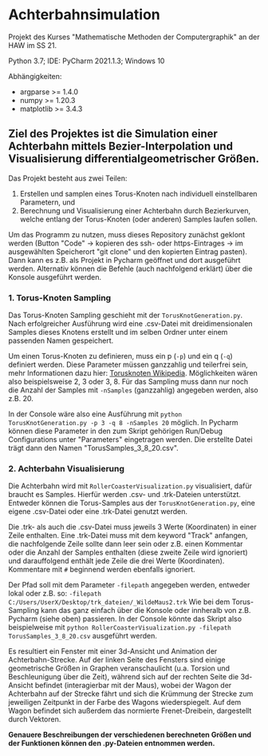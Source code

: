 # Achterbahnsimulation
Projekt des Kurses "Mathematische Methoden der Computergraphik" an der HAW im SS 21.

Python 3.7;
IDE: PyCharm 2021.1.3;
Windows 10

Abhängigkeiten: 
- argparse >= 1.4.0 
- numpy >= 1.20.3
- matplotlib >= 3.4.3


## Ziel des Projektes ist die Simulation einer Achterbahn mittels Bezier-Interpolation und Visualisierung differentialgeometrischer Größen.

Das Projekt besteht aus zwei Teilen: 

1. Erstellen und samplen eines Torus-Knoten nach individuell einstellbaren Parametern, und
2. Berechnung und Visualisierung einer Achterbahn durch Bezierkurven, welche entlang der Torus-Knoten (oder anderen) Samples laufen sollen.

Um das Programm zu nutzen, muss dieses Repository zunächst geklont werden (Button "Code" -> kopieren des ssh- oder https-Eintrages -> im ausgewählten Speicherort "git clone" und den kopierten Eintrag pasten). Dann kann es z.B. als Projekt in Pycharm geöffnet und dort ausgeführt werden. Alternativ können die Befehle (auch nachfolgend erklärt) über die Konsole ausgeführt werden. 

### 1. Torus-Knoten Sampling

Das Torus-Knoten Sampling geschieht mit der `TorusKnotGeneration.py`. Nach erfolgreicher Ausführung wird eine .csv-Datei mit dreidimensionalen Samples dieses Knotens erstellt und im selben Ordner unter einem passenden Namen gespeichert.

Um einen Torus-Knoten zu definieren, muss ein p (`-p`) und ein q (`-q`) definiert werden. Diese Parameter müssen ganzzahlig und teilerfrei sein, mehr Informationen dazu hier: [Torusknoten Wikipedia](https://de.wikipedia.org/wiki/Torusknoten). Möglichkeiten wären also beispielsweise 2, 3 oder 3, 8.
Für das Sampling muss dann nur noch die Anzahl der Samples mit `-nSamples` (ganzzahlig) angegeben werden, also z.B. 20.

In der Console wäre also eine Ausführung mit `python TorusKnotGeneration.py -p 3 -q 8 -nSamples 20` möglich. In Pycharm können diese Parameter in den zum Skript gehörigen Run/Debug Configurations unter "Parameters" eingetragen werden. Die erstellte Datei trägt dann den Namen "TorusSamples_3_8_20.csv".

### 2. Achterbahn Visualisierung

Die Achterbahn wird mit `RollerCoasterVisualization.py` visualisiert, dafür braucht es Samples. Hierfür werden .csv- und .trk-Dateien unterstützt. 
Entweder können die Torus-Samples aus der `TorusKnotGeneration.py`, eine eigene .csv-Datei oder eine .trk-Datei genutzt werden. 

Die .trk- als auch die .csv-Datei muss jeweils 3 Werte (Koordinaten) in einer Zeile enthalten. Eine .trk-Datei muss mit dem keyword "Track" anfangen, die nachfolgende Zeile sollte dann leer sein oder z.B. einen Kommentar oder die Anzahl der Samples enthalten (diese zweite Zeile wird ignoriert) und darauffolgend enthält jede Zeile die drei Werte (Koordinaten). Kommentare mit `#` beginnend werden ebenfalls ignoriert.

Der Pfad soll mit dem Parameter `-filepath` angegeben werden, entweder lokal oder z.B. so: `-filepath C:/Users/UserX/Desktop/trk_dateien/_WildeMaus2.trk`
Wie bei dem Torus-Sampling kann das ganz einfach über die Konsole oder innheralb von z.B. Pycharm (siehe oben) passieren. 
In der Console könnte das Skript also beispielweise mit `python RollerCoasterVisualization.py -filepath TorusSamples_3_8_20.csv` ausgeführt werden.

Es resultiert ein Fenster mit einer 3d-Ansicht und Animation der Achterbahn-Strecke. Auf der linken Seite des Fensters sind einige geometrische Größen in Graphen veranschaulicht (u.a. Torsion und Beschleunigung über die Zeit), während sich auf der rechten Seite die 3d-Ansicht befindet (interagierbar mit der Maus), wobei der Wagon der Achterbahn auf der Strecke fährt und sich die Krümmung der Strecke zum jeweiligen Zeitpunkt in der Farbe des Wagons wiederspiegelt. Auf dem Wagon befindet sich außerdem das normierte Frenet-Dreibein, dargestellt durch Vektoren.

**Genauere Beschreibungen der verschiedenen berechneten Größen und der Funktionen können den .py-Dateien entnommen werden.**



